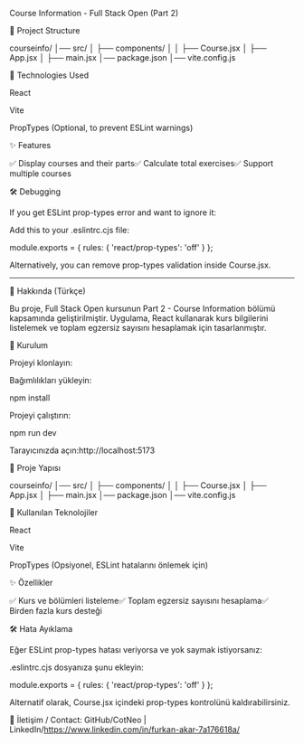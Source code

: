 Course Information - Full Stack Open (Part 2)

📂 Project Structure

  
courseinfo/
│── src/
│   ├── components/
│   │   ├── Course.jsx
│   ├── App.jsx
│   ├── main.jsx
│── package.json
│── vite.config.js


🔧 Technologies Used

React

Vite

PropTypes (Optional, to prevent ESLint warnings)

✨ Features

✅ Display courses and their parts✅ Calculate total exercises✅ Support multiple courses

🛠 Debugging

If you get ESLint prop-types error and want to ignore it:

Add this to your .eslintrc.cjs file:

module.exports = {
  rules: {
    'react/prop-types': 'off'
  }
};

Alternatively, you can remove prop-types validation inside Course.jsx.

-----------------------------------------------------------------------

📌 Hakkında (Türkçe)

Bu proje, Full Stack Open kursunun Part 2 - Course Information bölümü kapsamında geliştirilmiştir. Uygulama, React kullanarak kurs bilgilerini listelemek ve toplam egzersiz sayısını hesaplamak için tasarlanmıştır.

🚀 Kurulum

Projeyi klonlayın:

Bağımlılıkları yükleyin:

npm install

Projeyi çalıştırın:

npm run dev

Tarayıcınızda açın:http://localhost:5173

📂 Proje Yapısı

courseinfo/
│── src/
│   ├── components/
│   │   ├── Course.jsx
│   ├── App.jsx
│   ├── main.jsx
│── package.json
│── vite.config.js

🔧 Kullanılan Teknolojiler

React

Vite

PropTypes (Opsiyonel, ESLint hatalarını önlemek için)

✨ Özellikler

✅ Kurs ve bölümleri listeleme✅ Toplam egzersiz sayısını hesaplama✅ Birden fazla kurs desteği

🛠 Hata Ayıklama

Eğer ESLint prop-types hatası veriyorsa ve yok saymak istiyorsanız:

.eslintrc.cjs dosyanıza şunu ekleyin:

module.exports = {
  rules: {
    'react/prop-types': 'off'
  }
};

Alternatif olarak, Course.jsx içindeki prop-types kontrolünü kaldırabilirsiniz.



📝 İletişim / Contact: GitHub/CotNeo | 
LinkedIn/https://www.linkedin.com/in/furkan-akar-7a176618a/ 
